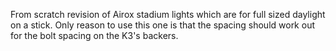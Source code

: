 From scratch revision of Airox stadium lights which are for full sized daylight on a stick. Only reason to use this one is that the spacing should work out for the bolt spacing on the K3's backers.
